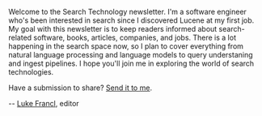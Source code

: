 ---
---
Welcome to the Search Technology newsletter. I'm a software engineer who's been interested in search since I discovered Lucene at my first job. My goal with this newsletter is to keep readers informed about search-related software, books, articles, companies, and jobs. There is a lot happening in the search space now, so I plan to cover everything from natural language processing and language models to query understaning and ingest pipelines. I hope you'll join me in exploring the world of search technologies.

Have a submission to share? [Send it to me](mailto:look@recursion.org).

-- [Luke Francl](http://luke.francl.org/), editor

